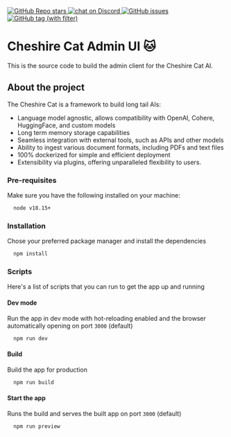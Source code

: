 <a href="https://github.com/cheshire-cat-ai/admin-vue">
  <img alt="GitHub Repo stars" src="https://img.shields.io/github/stars/cheshire-cat-ai/admin-vue?logo=github&style=flat-square">
</a>
<a href="https://discord.gg/bHX5sNFCYU">
  <img src="https://img.shields.io/discord/1092359754917089350?logo=discord&style=flat-square" alt="chat on Discord">
</a>
<a href="https://github.com/cheshire-cat-ai/admin-vue/issues">
  <img alt="GitHub issues" src="https://img.shields.io/github/issues/cheshire-cat-ai/admin-vue?logo=github&style=flat-square">
</a>
<a href="https://github.com/cheshire-cat-ai/admin-vue/tags">
  <img alt="GitHub tag (with filter)" src="https://img.shields.io/github/v/tag/cheshire-cat-ai/admin-vue?logo=github&style=flat-square">
</a>

# Cheshire Cat Admin UI 🐱

This is the source code to build the admin client for the Cheshire Cat AI.

## About the project

The Cheshire Cat is a framework to build long tail AIs:

- Language model agnostic, allows compatibility with OpenAI, Cohere, HuggingFace, and custom models
- Long term memory storage capabilities
- Seamless integration with external tools, such as APIs and other models
- Ability to ingest various document formats, including PDFs and text files
- 100% dockerized for simple and efficient deployment
- Extensibility via plugins, offering unparalleled flexibility to users.

### Pre-requisites

Make sure you have the following installed on your machine:

```bash
  node v18.15+
```

### Installation

Chose your preferred package manager and install the dependencies

```bash
  npm install
```

### Scripts

Here's a list of scripts that you can run to get the app up and running

#### Dev mode

Run the app in dev mode with hot-reloading enabled and the browser automatically opening on port `3000` (default)

```bash
  npm run dev
```

#### Build

Build the app for production

```bash
  npm run build
```

#### Start the app

Runs the build and serves the built app on port `3000` (default)

```bash
  npm run preview
```
